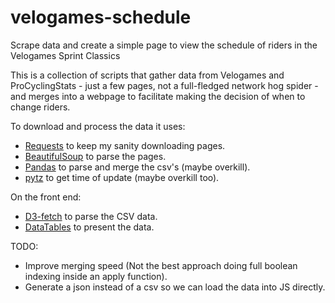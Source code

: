 # velogames-schedule
Scrape data and create a simple page to view the schedule of riders in the Velogames Sprint Classics

This is a collection of scripts that gather data from Velogames and
ProCyclingStats - just a few pages, not a full-fledged network hog spider -
and merges into a webpage to facilitate making the decision of when to change
riders.

To download and process the data it uses:

* [Requests](http://docs.python-requests.org/en/master/) to keep my sanity downloading pages.
* [BeautifulSoup](https://www.crummy.com/software/BeautifulSoup/) to parse the pages.
* [Pandas](https://pandas.pydata.org) to parse and merge the csv's (maybe overkill).
* [pytz](https://pypi.python.org/pypi/pytz) to get time of update (maybe overkill too).

On the front end:

* [D3-fetch](https://github.com/d3/d3-fetch) to parse the CSV data.
* [DataTables](https://datatables.net) to present the data.

TODO:

* Improve merging speed (Not the best approach doing full boolean indexing inside an apply function).
* Generate a json instead of a csv so we can load the data into JS directly.
